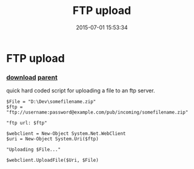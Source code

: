 ﻿---
pid:            5916
parent:         1133
children:       
poster:         adASDAsd
title:          FTP upload
date:           2015-07-01 15:53:34
description:    quick hard coded script for uploading a file to an ftp server.
format:         posh
---

# FTP upload

### [download](5916.ps1) [parent](1133.md) 

quick hard coded script for uploading a file to an ftp server.

```posh
$File = "D:\Dev\somefilename.zip"
$ftp = "ftp://username:password@example.com/pub/incoming/somefilename.zip"

"ftp url: $ftp"

$webclient = New-Object System.Net.WebClient
$uri = New-Object System.Uri($ftp)

"Uploading $File..."

$webclient.UploadFile($Uri, $File)
```
